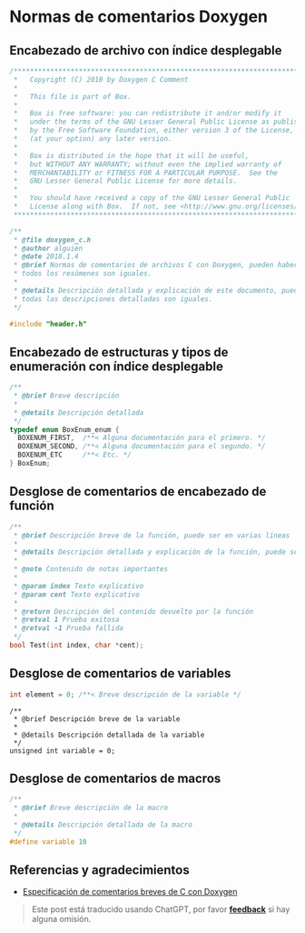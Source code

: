 # Normas de comentarios Doxygen

## Encabezado de archivo con índice desplegable

```c
/****************************************************************************
 *   Copyright (C) 2018 by Doxygen C Comment                                *
 *                                                                          *
 *   This file is part of Box.                                              *
 *                                                                          *
 *   Box is free software: you can redistribute it and/or modify it         *
 *   under the terms of the GNU Lesser General Public License as published  *
 *   by the Free Software Foundation, either version 3 of the License, or   *
 *   (at your option) any later version.                                    *
 *                                                                          *
 *   Box is distributed in the hope that it will be useful,                 *
 *   but WITHOUT ANY WARRANTY; without even the implied warranty of         *
 *   MERCHANTABILITY or FITNESS FOR A PARTICULAR PURPOSE.  See the          *
 *   GNU Lesser General Public License for more details.                    *
 *                                                                          *
 *   You should have received a copy of the GNU Lesser General Public       *
 *   License along with Box.  If not, see <http://www.gnu.org/licenses/>.   *
 ****************************************************************************/

/**
 * @file doxygen_c.h
 * @author alguien
 * @date 2018.1.4
 * @brief Normas de comentarios de archivos C con Doxygen, pueden haber saltos de línea,
 * todos los resúmenes son iguales.
 *
 * @details Descripción detallada y explicación de este documento, pueden haber saltos de línea,
 * todas las descripciones detalladas son iguales.
 */

#include "header.h"
```

## Encabezado de estructuras y tipos de enumeración con índice desplegable

```c
/**
 * @brief Breve descripción
 *
 * @details Descripción detallada
 */
typedef enum BoxEnum_enum {
  BOXENUM_FIRST,  /**< Alguna documentación para el primero. */
  BOXENUM_SECOND, /**< Alguna documentación para el segundo. */
  BOXENUM_ETC     /**< Etc. */
} BoxEnum;
```

## Desglose de comentarios de encabezado de función

```c
/**
 * @brief Descripción breve de la función, puede ser en varias líneas
 *
 * @details Descripción detallada y explicación de la función, puede ser en varias líneas
 *
 * @note Contenido de notas importantes
 *
 * @param index Texto explicativo
 * @param cent Texto explicativo
 *
 * @return Descripción del contenido devuelto por la función
 * @retval 1 Prueba exitosa
 * @retval -1 Prueba fallida
 */
bool Test(int index, char *cent);
```

## Desglose de comentarios de variables

```c
int element = 0; /**< Breve descripción de la variable */
```

```
/**
 * @brief Descripción breve de la variable
 *
 * @details Descripción detallada de la variable
 */
unsigned int variable = 0;
```

## Desglose de comentarios de macros

```c
/**
 * @brief Breve descripción de la macro
 *
 * @details Descripción detallada de la macro
 */
#define variable 10
```

## Referencias y agradecimientos

- [Especificación de comentarios breves de C con Doxygen](https://www.liuguogy.com/archives/doxygen-c-brief-annotation.html)

> Este post está traducido usando ChatGPT, por favor [**feedback**](https://github.com/linyuxuanlin/Wiki_MkDocs/issues/new) si hay alguna omisión.